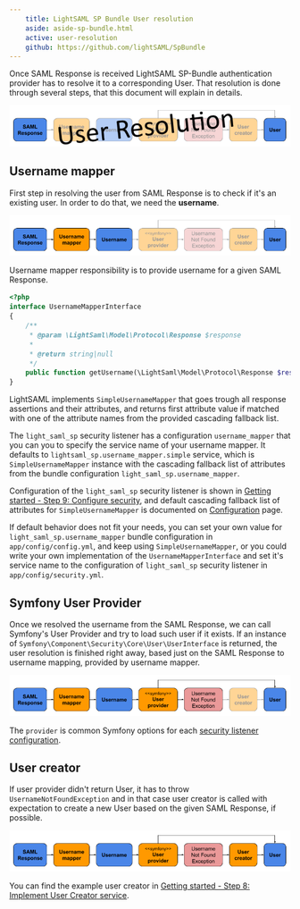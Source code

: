 ```yaml
---
    title: LightSAML SP Bundle User resolution
    aside: aside-sp-bundle.html
    active: user-resolution
    github: https://github.com/lightSAML/SpBundle
---
```


Once SAML Response is received LightSAML SP-Bundle authentication provider has to resolve it to a corresponding User.
That resolution is done through several steps, that this document will explain in details.

![User resolution](/images/sp-bundle/user-resolution-01-resolution.png)


## Username mapper

First step in resolving the user from SAML Response is to check if it's an existing user. In order to do that,
we need the **username**.

![Username mapper](/images/sp-bundle/user-resolution-02-username.png)

Username mapper responsibility is to provide username for a given SAML Response.

```php
<?php
interface UsernameMapperInterface
{
    /**
     * @param \LightSaml\Model\Protocol\Response $response
     *
     * @return string|null
     */
    public function getUsername(\LightSaml\Model\Protocol\Response $response);
}
```

LightSAML implements ``SimpleUsernameMapper`` that goes trough all response assertions and their attributes, and
returns first attribute value if matched with one of the attribute names from the provided cascading fallback list.

The ``light_saml_sp`` security listener has a configuration ``username_mapper`` that you can you to specify the
service name of your username mapper. It defaults to ``lightsaml_sp.username_mapper.simple`` service,
which is ``SimpleUsernameMapper`` instance with the cascading fallback list of attributes from the bundle
configuration ``light_saml_sp.username_mapper``.

Configuration of the ``light_saml_sp`` security listener is shown in
[Getting started - Step 9: Configure security](../Getting-started/#step-9-configure-security),
and default cascading fallback list of attributes for ``SimpleUsernameMapper`` is documented on
[Configuration](../Configuration) page.

If default behavior does not fit your needs, you can set your own value for ``light_saml_sp.username_mapper``
bundle configuration in ``app/config/config.yml``, and keep using ``SimpleUsernameMapper``, or you could write
your own implementation of the ``UsernameMapperInterface`` and set it's service name to
the configuration of ``light_saml_sp`` security listener in ``app/config/security.yml``.


## Symfony User Provider

Once we resolved the username from the SAML Response, we can call Symfony's User Provider and try to load
such user if it exists. If an instance of ``Symfony\Component\Security\Core\User\UserInterface`` is returned,
the user resolution is finished right away, based just on the SAML Response to username mapping, provided by
username mapper.

![User provider](/images/sp-bundle/user-resolution-03-provider.png)

The ``provider`` is common Symfony options for each
[security listener configuration](http://symfony.com/doc/current/reference/configuration/security.html).


## User creator

If user provider didn't return User, it has to throw ``UsernameNotFoundException`` and in that case
user creator is called with expectation to create a new User based on the given SAML Response, if possible.

![User creator](/images/sp-bundle/user-resolution-04-creator.png)

You can find the example user creator in
[Getting started - Step 8: Implement User Creator service](../Getting-started/#step-8-implement-user-creator-service).

